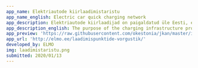 ```yaml
---
app_name: Elektriautode kiirlaadimistaristu
app_name_english: Electric car quick charging network
app_description: Elektriautode kiirlaadijad on paigaldatud üle Eesti, et tagada kõigile elektriautode kasutajatele piisav liikumisvabadus.
app_description_english: The purpose of the charging infrastructure project is to create an all-Estonian network of quick chargers. Quick chargers of electric cars are everywhere all over Estonia to ensure sufficient freedom of movement for all users of electric cars.
app_preview: 'https://raw.githubusercontent.com/okestonia/jkan/master/img/laadimistaristu.png'
app_url: 'http://elmo.ee/laadimispunktide-vorgustik/'
developed_by: ELMO
img: laadimistaristu.png
submitted: 2020/01/13
---
```

